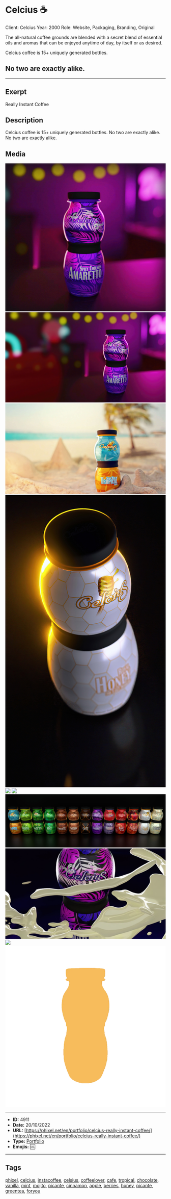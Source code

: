 # Celcius ☕
Client: Celcius
Year: 2000
Role: Website, Packaging, Branding, Original

The all-natural coffee grounds are blended with a secret blend of essential oils and aromas that can be enjoyed anytime of day, by itself or as desired.

Celcius coffee is 15+ uniquely generated bottles.
## No two are exactly alike.
------------
## Exerpt
Really Instant Coffee
## Description
Celcius coffee is 15+ uniquely generated bottles. No two are exactly alike. No two are exactly alike.
## Media
<img src="media/55fc1a70/celcius-bar-cut.jpg">
<img src="media/80c68221/celcius-bar.jpg">
<img src="media/598748d7/celcius-beach.jpg">
<img src="media/cfd24a62/celcius-honey.jpg">
<img src="media/ec9841eb/celcius-morning-cut.jpg">
<img src="media/3f7aaecf/celcius-morning.jpg">
<img src="media/0ac38715/all.jpg">
<img src="media/7bd3a6aa/amaretto.jpg">
<img src="media/8f5d4105/presentation.mp4">
<img src="media/f713f605/loading.webp">

------------
- **ID:** 4911
- **Date:** 20/10/2022
- **URL:** [https://phixel.net/en/portfolio/celcius-really-instant-coffee/](https://phixel.net/en/portfolio/celcius-really-instant-coffee/)
- **Type:** [Portfolio](#portfolio)
- **Emojis:** 🆒

------------
## Tags
[phixel](#phixel), [celcius](#celcius), [instacoffee](#instacoffee), [celsius](#celsius), [coffeelover](#coffeelover), [cafe](#cafe), [tropical](#tropical), [chocolate](#chocolate), [vanilla](#vanilla), [mint](#mint), [mojito](#mojito), [picante](#picante), [cinnamon](#cinnamon), [apple](#apple), [berries](#berries), [honey](#honey), [picante](#picante), [greentea](#greentea), [foryou](#foryou)
